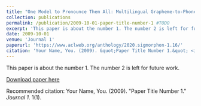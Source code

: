```yaml
---
title: "One Model to Pronounce Them All: Multilingual Grapheme-to-Phoneme Conversion With a Transformer Ensemble"
collection: publications
permalink: /publication/2009-10-01-paper-title-number-1 #TODO
excerpt: 'This paper is about the number 1. The number 2 is left for future work.'
date: 2009-10-01
venue: 'Journal 1'
paperurl: 'https://www.aclweb.org/anthology/2020.sigmorphon-1.16/'
citation: 'Your Name, You. (2009). &quot;Paper Title Number 1.&quot; <i>Journal 1</i>. 1(1).'
---
```

This paper is about the number 1. The number 2 is left for future work.

[Download paper here](https://www.aclweb.org/anthology/2020.sigmorphon-1.16.pdf)

Recommended citation: Your Name, You. (2009). "Paper Title Number 1." <i>Journal 1</i>. 1(1).
